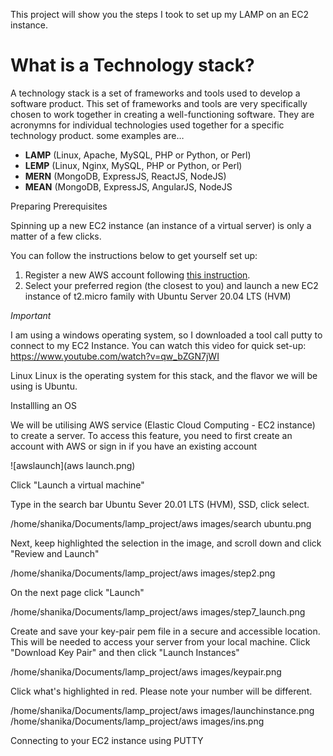 This project will show you the steps I took to set up my LAMP on an EC2 instance.

# **What is a Technology stack?**

A technology stack is a set of frameworks and tools used to develop a software product. This set of frameworks and tools are very specifically chosen to work together in creating a well-functioning software. They are acronymns for individual technologies used together for a specific technology product. some examples are…

- **LAMP** (Linux, Apache, MySQL, PHP or Python, or Perl)
- **LEMP** (Linux, Nginx, MySQL, PHP or Python, or Perl)
- **MERN** (MongoDB, ExpressJS, ReactJS, NodeJS)
- **MEAN** (MongoDB, ExpressJS, AngularJS, NodeJS

Preparing Prerequisites

Spinning up a new EC2 instance (an instance of a virtual server) is only a matter of a few clicks.

You can follow the instructions below  to get yourself set up:

1. Register a new AWS account following [this instruction](https://aws.amazon.com/premiumsupport/knowledge-center/create-and-activate-aws-account/).
2. Select your preferred region (the closest to you) and launch a new EC2 instance of t2.micro family with Ubuntu Server 20.04 LTS (HVM)

*Important*

I am using a windows operating system, so I downloaded a tool call putty to connect to my EC2 Instance. You can watch this video for quick set-up: https://www.youtube.com/watch?v=qw_bZGN7jWI 

Linux
Linux is the operating system for this stack, and the flavor we will be using is Ubuntu.

Installling an OS

 We will be utilising AWS service (Elastic Cloud Computing - EC2 instance) to create a server. To access this feature, you need to first create an account with AWS or sign in if you have an existing account

![awslaunch](aws launch.png)

Click "Launch a virtual machine"

Type in the search bar Ubuntu Sever 20.01 LTS (HVM), SSD, click select.

/home/shanika/Documents/lamp_project/aws images/search ubuntu.png

Next, keep highlighted the selection in the image, and scroll down and click "Review and Launch"

/home/shanika/Documents/lamp_project/aws images/step2.png

On the next page click "Launch"

/home/shanika/Documents/lamp_project/aws images/step7_launch.png

Create and save your key-pair pem file in a secure and accessible location. This will be needed to access your server from your local machine. Click "Download Key Pair" and then click "Launch Instances"

/home/shanika/Documents/lamp_project/aws images/keypair.png

Click what's highlighted in red. Please note your number will be different.

/home/shanika/Documents/lamp_project/aws images/launchinstance.png
/home/shanika/Documents/lamp_project/aws images/ins.png

Connecting to your EC2 instance using PUTTY